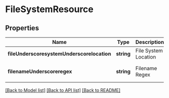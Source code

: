 # FileSystemResource

## Properties
Name | Type | Description | Notes
------------ | ------------- | ------------- | -------------
**fileUnderscoresystemUnderscorelocation** | **string** | File System Location | [default to null]
**filenameUnderscoreregex** | **string** | Filename Regex | [optional] [default to null]

[[Back to Model list]](../README.md#documentation-for-models) [[Back to API list]](../README.md#documentation-for-api-endpoints) [[Back to README]](../README.md)


